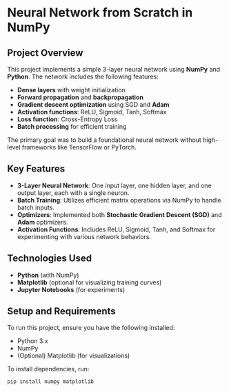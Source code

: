 # Neural Network from Scratch in NumPy

## Project Overview

This project implements a simple 3-layer neural network using **NumPy** and **Python**. The network includes the following features:

- **Dense layers** with weight initialization
- **Forward propagation** and **backpropagation**
- **Gradient descent optimization** using SGD and **Adam**
- **Activation functions**: ReLU, Sigmoid, Tanh, Softmax
- **Loss function**: Cross-Entropy Loss
- **Batch processing** for efficient training

The primary goal was to build a foundational neural network without high-level frameworks like TensorFlow or PyTorch.

## Key Features

- **3-Layer Neural Network**: One input layer, one hidden layer, and one output layer, each with a single neuron.
- **Batch Training**: Utilizes efficient matrix operations via NumPy to handle batch inputs.
- **Optimizers**: Implemented both **Stochastic Gradient Descent (SGD)** and **Adam** optimizers.
- **Activation Functions**: Includes ReLU, Sigmoid, Tanh, and Softmax for experimenting with various network behaviors.

## Technologies Used

- **Python** (with NumPy)
- **Matplotlib** (optional for visualizing training curves)
- **Jupyter Notebooks** (for experiments)

## Setup and Requirements

To run this project, ensure you have the following installed:

- Python 3.x
- NumPy
- (Optional) Matplotlib (for visualizations)

To install dependencies, run:

```bash
pip install numpy matplotlib

